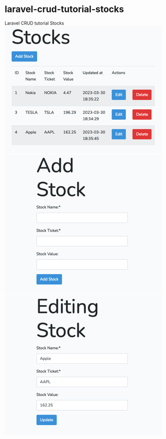# laravel-crud-tutorial-stocks

Laravel CRUD tutorial Stocks
![My Image](imgs/stocks.png)
![My Image](imgs/add.png)
![My Image](imgs/update.png)
